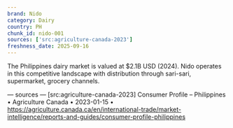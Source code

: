 ```yaml
---
brand: Nido
category: Dairy
country: PH
chunk_id: nido-001
sources: ['src:agriculture-canada-2023']
freshness_date: 2025-09-16
---
```


The Philippines dairy market is valued at $2.1B USD (2024). Nido operates in this competitive landscape with distribution through sari-sari, supermarket, grocery channels.

— sources —
[src:agriculture-canada-2023] Consumer Profile – Philippines • Agriculture Canada • 2023-01-15 • https://agriculture.canada.ca/en/international-trade/market-intelligence/reports-and-guides/consumer-profile-philippines
